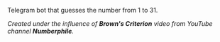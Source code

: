 Telegram bot that guesses the number from 1 to 31. 

_Created under the influence of **Brown's Criterion** video from YouTube channel **Numberphile**._